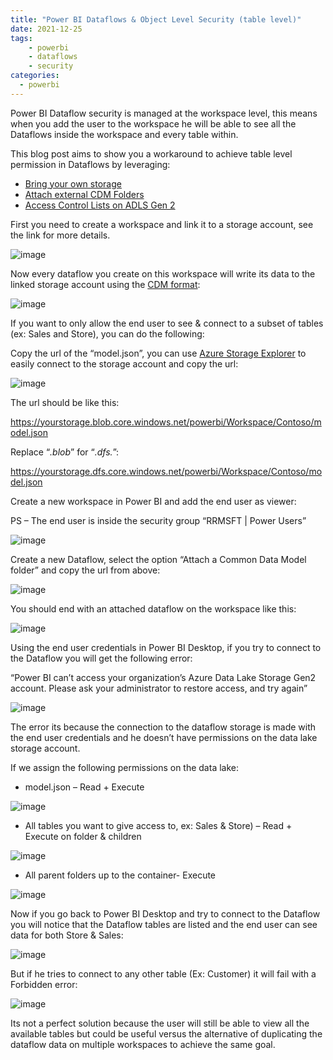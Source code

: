 ```yaml
---
title: "Power BI Dataflows & Object Level Security (table level)"
date: 2021-12-25
tags: 
    - powerbi 
    - dataflows 
    - security
categories:
  - powerbi
---
```


Power BI Dataflow security is managed at the workspace level, this means when you add the user to the workspace he will be able to see all the Dataflows inside the workspace and every table within.

This blog post aims to show you a workaround to achieve table level permission in Dataflows by leveraging:

- [Bring your own storage](https://docs.microsoft.com/en-us/power-bi/transform-model/dataflows/dataflows-azure-data-lake-storage-integration)
- [Attach external CDM Folders](https://ssbipolar.com/2018/12/10/dataflows-in-power-bi-overview-part-7-external-cdm-folders/)
- [Access Control Lists on ADLS Gen 2](https://docs.microsoft.com/en-us/azure/storage/blobs/data-lake-storage-access-control)

First you need to create a workspace and link it to a storage account, see the link for more details.

![image](https://user-images.githubusercontent.com/10808715/147389047-ab422938-89c3-4875-98e9-03a2d10adaa1.png)

Now every dataflow you create on this workspace will write its data to the linked storage account using the [CDM format](https://docs.microsoft.com/en-us/common-data-model/):

![image](https://user-images.githubusercontent.com/10808715/147389070-1f9147f1-3f40-4a3d-9418-36724cb8b64b.png)

If you want to only allow the end user to see & connect to a subset of tables (ex: Sales and Store), you can do the following:

Copy the url of the “model.json”, you can use [Azure Storage Explorer](https://azure.microsoft.com/en-us/free/storage/search/?&ef_id=Cj0KCQiAnaeNBhCUARIsABEee8XQo0UbTtKASGrK33KIS34a7nPUPS4jXt_Pxt-yF17kyycNRVriY0oaArKpEALw_wcB:G:s&OCID=AID2200245_SEM_Cj0KCQiAnaeNBhCUARIsABEee8XQo0UbTtKASGrK33KIS34a7nPUPS4jXt_Pxt-yF17kyycNRVriY0oaArKpEALw_wcB:G:s&gclid=Cj0KCQiAnaeNBhCUARIsABEee8XQo0UbTtKASGrK33KIS34a7nPUPS4jXt_Pxt-yF17kyycNRVriY0oaArKpEALw_wcB) to easily connect to the storage account and copy the url:

![image](https://user-images.githubusercontent.com/10808715/147389090-3a2659df-721a-4f58-8a46-ebb8d5fe4bd5.png)

The url should be like this:

https://yourstorage.blob.core.windows.net/powerbi/Workspace/Contoso/model.json

Replace “*.blob*” for “*.dfs.*”:

https://yourstorage.dfs.core.windows.net/powerbi/Workspace/Contoso/model.json

Create a new workspace in Power BI and add the end user as viewer:

PS – The end user is inside the security group “RRMSFT | Power Users”

![image](https://user-images.githubusercontent.com/10808715/147389094-52e644f7-273c-4bd3-bf70-250b2c75a172.png)

Create a new Dataflow, select the option “Attach a Common Data Model folder” and copy the url from above:

![image](https://user-images.githubusercontent.com/10808715/147389098-2cb298ca-7c88-48eb-a8a9-ffcca63320d0.png)

You should end with an attached dataflow on the workspace like this:

![image](https://user-images.githubusercontent.com/10808715/147389100-192ab8c2-2ec0-4502-8ed1-41666012c37d.png)

Using the end user credentials in Power BI Desktop, if you try to connect to the Dataflow you will get the following error:

“Power BI can’t access your organization’s Azure Data Lake Storage Gen2 account. Please ask your administrator to restore access, and try again”

![image](https://user-images.githubusercontent.com/10808715/147389106-20051cf4-6f84-4cc9-8e76-6a4b8b8ab568.png)

The error its because the connection to the dataflow storage is made with the end user credentials and he doesn’t have permissions on the data lake storage account.

If we assign the following permissions on the data lake:

- model.json – Read + Execute

![image](https://user-images.githubusercontent.com/10808715/147389112-9e8f25a6-71ad-4258-b218-cffa11f61a2d.png)

- All tables you want to give access to, ex: Sales & Store) – Read + Execute on folder & children

![image](https://user-images.githubusercontent.com/10808715/147389118-acf03f4b-8c59-4e01-9296-56d68f6ecef6.png)

- All parent folders up to the container- Execute

![image](https://user-images.githubusercontent.com/10808715/147389125-01fc680e-c1c5-42ce-adb9-8107b34cfca2.png)

Now if you go back to Power BI Desktop and try to connect to the Dataflow you will notice that the Dataflow tables are listed and the end user can see data for both Store & Sales:

![image](https://user-images.githubusercontent.com/10808715/147389129-296b93a5-10cf-40d8-b4c6-7bd23897e884.png)

But if he tries to connect to any other table (Ex: Customer) it will fail with a Forbidden error:

![image](https://user-images.githubusercontent.com/10808715/147389143-f12a56e8-c15d-434e-a613-5c83f4bd83ac.png)

Its not a perfect solution because the user will still be able to view all the available tables but could be useful versus the alternative of duplicating the dataflow data on multiple workspaces to achieve the same goal.

